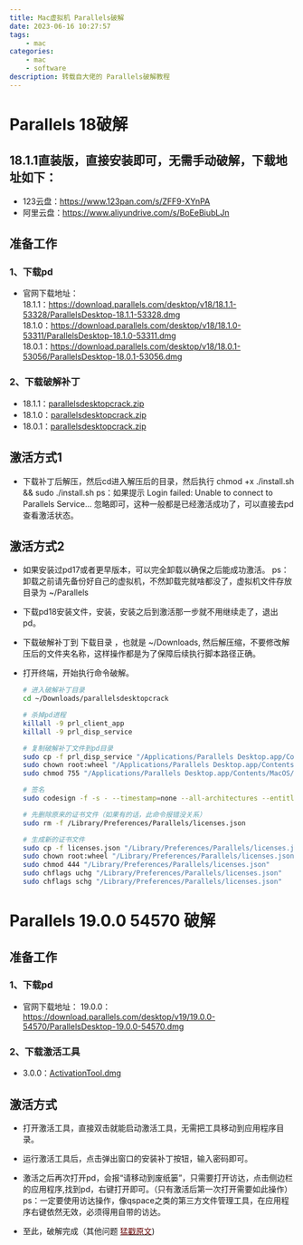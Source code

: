 ```yaml
---
title: Mac虚拟机 Parallels破解
date: 2023-06-16 10:27:57
tags:
    - mac
categories: 
    - mac
    - software
description: 转载自大佬的 Parallels破解教程
---
```


# Parallels 18破解

## 18.1.1直装版，直接安装即可，无需手动破解，下载地址如下：
- 123云盘：<https://www.123pan.com/s/ZFF9-XYnPA>
- 阿里云盘：<https://www.aliyundrive.com/s/BoEeBiubLJn>

## 准备工作
### 1、下载pd
- 官网下载地址：  
    18.1.1：<https://download.parallels.com/desktop/v18/18.1.1-53328/ParallelsDesktop-18.1.1-53328.dmg>  
    18.1.0：<https://download.parallels.com/desktop/v18/18.1.0-53311/ParallelsDesktop-18.1.0-53311.dmg>  
    18.0.1：<https://download.parallels.com/desktop/v18/18.0.1-53056/ParallelsDesktop-18.0.1-53056.dmg>

### 2、下载破解补丁
- 18.1.1：[parallelsdesktopcrack.zip](/download/parallels/parallelsdesktopcrack_18.1.1.zip)  
- 18.1.0：[parallelsdesktopcrack.zip](/download/parallels/parallelsdesktopcrack_18.1.0.zip)  
- 18.0.1：[parallelsdesktopcrack.zip](/download/parallels/parallelsdesktopcrack_18.0.1.zip)  

## 激活方式1
- 下载补丁后解压，然后cd进入解压后的目录，然后执行 chmod +x ./install.sh && sudo ./install.sh
    ps：如果提示 Login failed: Unable to connect to Parallels Service… 忽略即可，这种一般都是已经激活成功了，可以直接去pd查看激活状态。

## 激活方式2
- 如果安装过pd17或者更早版本，可以完全卸载以确保之后能成功激活。
    ps：卸载之前请先备份好自己的虚拟机，不然卸载完就啥都没了，虚拟机文件存放目录为 ~/Parallels
- 下载pd18安装文件，安装，安装之后到激活那一步就不用继续走了，退出pd。
- 下载破解补丁到 下载目录 ，也就是 ~/Downloads, 然后解压缩，不要修改解压后的文件夹名称，这样操作都是为了保障后续执行脚本路径正确。
- 打开终端，开始执行命令破解。

    ```sh
    # 进入破解补丁目录
    cd ~/Downloads/parallelsdesktopcrack
    
    # 杀掉pd进程
    killall -9 prl_client_app
    killall -9 prl_disp_service
    
    # 复制破解补丁文件到pd目录
    sudo cp -f prl_disp_service "/Applications/Parallels Desktop.app/Contents/MacOS/Parallels Service.app/Contents/MacOS/prl_disp_service"
    sudo chown root:wheel "/Applications/Parallels Desktop.app/Contents/MacOS/Parallels Service.app/Contents/MacOS/prl_disp_service"
    sudo chmod 755 "/Applications/Parallels Desktop.app/Contents/MacOS/Parallels Service.app/Contents/MacOS/prl_disp_service"

    # 签名
    sudo codesign -f -s - --timestamp=none --all-architectures --entitlements ParallelsService.entitlements "/Applications/Parallels Desktop.app/Contents/MacOS/Parallels Service.app/Contents/MacOS/prl_disp_service"

    # 先删除原来的证书文件（如果有的话，此命令报错没关系）
    sudo rm -f /Library/Preferences/Parallels/licenses.json
    
    # 生成新的证书文件
    sudo cp -f licenses.json "/Library/Preferences/Parallels/licenses.json"
    sudo chown root:wheel "/Library/Preferences/Parallels/licenses.json"
    sudo chmod 444 "/Library/Preferences/Parallels/licenses.json"
    sudo chflags uchg "/Library/Preferences/Parallels/licenses.json"
    sudo chflags schg "/Library/Preferences/Parallels/licenses.json"
    ```

# Parallels 19.0.0 54570 破解

## 准备工作
### 1、下载pd
- 官网下载地址：
    19.0.0：<https://download.parallels.com/desktop/v19/19.0.0-54570/ParallelsDesktop-19.0.0-54570.dmg>

### 2、下载激活工具
- 3.0.0：[ActivationTool.dmg](/download/ActivationTool.dmg)

## 激活方式
- 打开激活工具，直接双击就能启动激活工具，无需把工具移动到应用程序目录。
- 运行激活工具后，点击弹出窗口的安装补丁按钮，输入密码即可。
- 激活之后再次打开pd，会报“请移动到废纸篓”，只需要打开访达，点击侧边栏的应用程序,找到pd，右键打开即可。（只有激活后第一次打开需要如此操作）
ps：一定要使用访达操作，像qspace之类的第三方文件管理工具，在应用程序右键依然无效，必须得用自带的访达。

- 至此，破解完成（其他问题 [<font color="#660000">猛戳原文</font>](https://luoxx.top/archives/pd-18-active))
